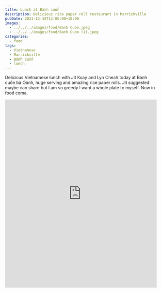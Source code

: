 ```yaml
---
title: Lunch at Bánh cuốn
description: Delicious rice paper roll restaurant in Marrickville
pubDate: 2021-12-18T13:00:00+10:00
images:
  - ../../../images/food/Banh Cuon.jpeg
  - ../../../images/food/Banh Cuon (1).jpeg
categories:
  - food
tags:
  - Vietnamese
  - Marrickville
  - Bánh cuốn
  - lunch
---
```


Delicious Vietnamese lunch with Jit Koay and Lyn Cheah today at Bánh cuốn bà Oanh, huge serving and amazing rice paper rolls. Jit suggested maybe can share but I am so greedy I want a whole plate to myself. Now in food coma.

<iframe src="https://www.facebook.com/plugins/post.php?href=https%3A%2F%2Fwww.facebook.com%2Fchris1.tham%2Fposts%2Fpfbid02LTBDt5Pu3DKfyDC3rRTq2UPEmENFxT6Bx2i6RukMjWDV182MLiSZ4sVc9DVKQQnEl&show_text=true&width=500" width="500" height="620" style="border:none;overflow:hidden" scrolling="no" frameborder="0" allowfullscreen="true" allow="autoplay; clipboard-write; encrypted-media; picture-in-picture; web-share"></iframe>
